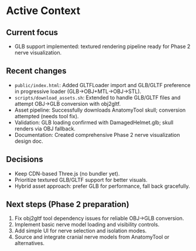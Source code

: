 # Active Context

## Current focus
- GLB support implemented: textured rendering pipeline ready for Phase 2 nerve visualization.

## Recent changes
- `public/index.html`: Added GLTFLoader import and GLB/GLTF preference in progressive loader (GLB→OBJ+MTL→OBJ→STL).
- `scripts/download_assets.sh`: Extended to handle GLB/GLTF files and attempt OBJ→GLB conversion with obj2gltf.
- Asset pipeline: Successfully downloads AnatomyTool skull; conversion attempted (needs tool fix).
- Validation: GLB loading confirmed with DamagedHelmet.glb; skull renders via OBJ fallback.
- Documentation: Created comprehensive Phase 2 nerve visualization design doc.

## Decisions
- Keep CDN-based Three.js (no bundler yet).
- Prioritize textured GLB/GLTF support for better visuals.
- Hybrid asset approach: prefer GLB for performance, fall back gracefully.

## Next steps (Phase 2 preparation)
1) Fix obj2gltf tool dependency issues for reliable OBJ→GLB conversion.
2) Implement basic nerve model loading and visibility controls.
3) Add simple UI for nerve selection and isolation modes.
4) Source and integrate cranial nerve models from AnatomyTool or alternatives.
